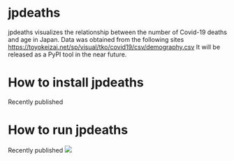 # jpdeaths
jpdeaths visualizes the relationship between the number of Covid-19 deaths and age in Japan.
Data was obtained from the following sites
https://toyokeizai.net/sp/visual/tko/covid19/csv/demography.csv
It will be released as a PyPI tool in the near future.

# How to install jpdeaths
Recently published

# How to run jpdeaths
Recently published
<img src="https://github.com/i-inose/jpdeaths/blob/main/result.png?raw=true">
